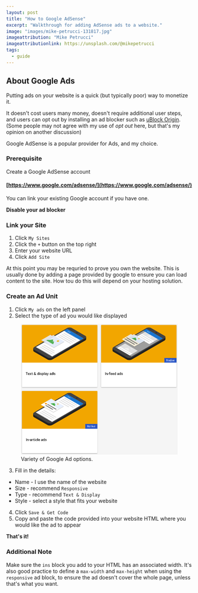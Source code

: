 ```yaml
---
layout: post
title: "How to Google AdSense"
excerpt: "Walkthrough for adding AdSense ads to a website."
image: "images/mike-petrucci-131817.jpg"
imageattribution: "Mike Petrucci"
imageattributionlink: https://unsplash.com/@mikepetrucci
tags:
  - guide
---
```


## About Google Ads

Putting ads on your website is a quick (but typically poor) way to monetize it.

It doesn't cost users many money, doesn't require additional user steps, and users can opt out by installing an ad blocker such as [uBlock Origin][0].
(Some people may not agree with my use of *opt out* here, but that's my opinion on another discussion)

Google AdSense is a popular provider for Ads, and my choice.

### Prerequisite

Create a Google AdSense account

#### [https://www.google.com/adsense/](https://www.google.com/adsense/)

You can link your existing Google account if you have one.

**Disable your ad blocker**

### Link your Site

1. Click `My Sites`
2. Click the `+` button on the top right
3. Enter your website URL
4. Click `Add Site`

At this point you may be requried to prove you own the website.
This is usually done by adding a page provided by google to ensure you can load content to the site. How tou do this will depend on your hosting solution.

### Create an Ad Unit

1. Click `My ads` on the left panel
2. Select the type of ad you would like displayed

<figure>
  <img src="/images/google-ad-options.png">
  <figcaption>Variety of Google Ad options.</figcaption>
</figure>

3. Fill in the details:
  * Name - I use the name of the website
  * Size - recommend `Responsive`
  * Type - recommend `Text & Display`
  * Style - select a style that fits your website
4. Click `Save & Get Code`
5. Copy and paste the code provided into your website HTML where you would like the ad to appear

**That's it!**

### Additional Note

Make sure the `ins` block you add to your HTML has an associated width. It's also good practice to define a `max-width` and `max-height` when using the `responsive` ad block, to ensure the ad doesn't cover the whole page, unless that's what you want.

[0]: https://github.com/gorhill/uBlock
